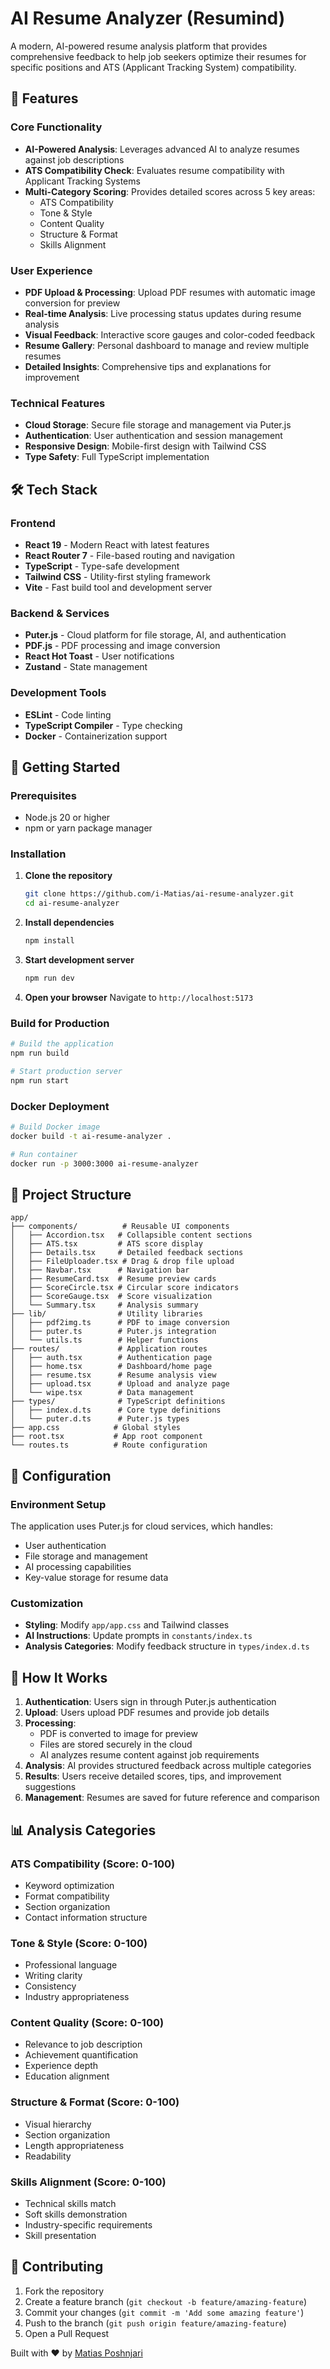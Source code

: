 # AI Resume Analyzer (Resumind)

A modern, AI-powered resume analysis platform that provides comprehensive feedback to help job seekers optimize their resumes for specific positions and ATS (Applicant Tracking System) compatibility.

## 🌟 Features

### Core Functionality
- **AI-Powered Analysis**: Leverages advanced AI to analyze resumes against job descriptions
- **ATS Compatibility Check**: Evaluates resume compatibility with Applicant Tracking Systems
- **Multi-Category Scoring**: Provides detailed scores across 5 key areas:
  - ATS Compatibility
  - Tone & Style
  - Content Quality
  - Structure & Format
  - Skills Alignment

### User Experience
- **PDF Upload & Processing**: Upload PDF resumes with automatic image conversion for preview
- **Real-time Analysis**: Live processing status updates during resume analysis
- **Visual Feedback**: Interactive score gauges and color-coded feedback
- **Resume Gallery**: Personal dashboard to manage and review multiple resumes
- **Detailed Insights**: Comprehensive tips and explanations for improvement

### Technical Features
- **Cloud Storage**: Secure file storage and management via Puter.js
- **Authentication**: User authentication and session management
- **Responsive Design**: Mobile-first design with Tailwind CSS
- **Type Safety**: Full TypeScript implementation

## 🛠️ Tech Stack

### Frontend
- **React 19** - Modern React with latest features
- **React Router 7** - File-based routing and navigation
- **TypeScript** - Type-safe development
- **Tailwind CSS** - Utility-first styling framework
- **Vite** - Fast build tool and development server

### Backend & Services
- **Puter.js** - Cloud platform for file storage, AI, and authentication
- **PDF.js** - PDF processing and image conversion
- **React Hot Toast** - User notifications
- **Zustand** - State management

### Development Tools
- **ESLint** - Code linting
- **TypeScript Compiler** - Type checking
- **Docker** - Containerization support

## 🚀 Getting Started

### Prerequisites
- Node.js 20 or higher
- npm or yarn package manager

### Installation

1. **Clone the repository**
   ```bash
   git clone https://github.com/i-Matias/ai-resume-analyzer.git
   cd ai-resume-analyzer
   ```

2. **Install dependencies**
   ```bash
   npm install
   ```

3. **Start development server**
   ```bash
   npm run dev
   ```

4. **Open your browser**
   Navigate to `http://localhost:5173`

### Build for Production

```bash
# Build the application
npm run build

# Start production server
npm run start
```

### Docker Deployment

```bash
# Build Docker image
docker build -t ai-resume-analyzer .

# Run container
docker run -p 3000:3000 ai-resume-analyzer
```

## 📁 Project Structure

```
app/
├── components/          # Reusable UI components
│   ├── Accordion.tsx   # Collapsible content sections
│   ├── ATS.tsx         # ATS score display
│   ├── Details.tsx     # Detailed feedback sections
│   ├── FileUploader.tsx # Drag & drop file upload
│   ├── Navbar.tsx      # Navigation bar
│   ├── ResumeCard.tsx  # Resume preview cards
│   ├── ScoreCircle.tsx # Circular score indicators
│   ├── ScoreGauge.tsx  # Score visualization
│   └── Summary.tsx     # Analysis summary
├── lib/                # Utility libraries
│   ├── pdf2img.ts      # PDF to image conversion
│   ├── puter.ts        # Puter.js integration
│   └── utils.ts        # Helper functions
├── routes/             # Application routes
│   ├── auth.tsx        # Authentication page
│   ├── home.tsx        # Dashboard/home page
│   ├── resume.tsx      # Resume analysis view
│   ├── upload.tsx      # Upload and analyze page
│   └── wipe.tsx        # Data management
├── types/              # TypeScript definitions
│   ├── index.d.ts      # Core type definitions
│   └── puter.d.ts      # Puter.js types
├── app.css            # Global styles
├── root.tsx           # App root component
└── routes.ts          # Route configuration
```

## 🔧 Configuration

### Environment Setup
The application uses Puter.js for cloud services, which handles:
- User authentication
- File storage and management
- AI processing capabilities
- Key-value storage for resume data

### Customization
- **Styling**: Modify `app/app.css` and Tailwind classes
- **AI Instructions**: Update prompts in `constants/index.ts`
- **Analysis Categories**: Modify feedback structure in `types/index.d.ts`

## 🎯 How It Works

1. **Authentication**: Users sign in through Puter.js authentication
2. **Upload**: Users upload PDF resumes and provide job details
3. **Processing**: 
   - PDF is converted to image for preview
   - Files are stored securely in the cloud
   - AI analyzes resume content against job requirements
4. **Analysis**: AI provides structured feedback across multiple categories
5. **Results**: Users receive detailed scores, tips, and improvement suggestions
6. **Management**: Resumes are saved for future reference and comparison

## 📊 Analysis Categories

### ATS Compatibility (Score: 0-100)
- Keyword optimization
- Format compatibility
- Section organization
- Contact information structure

### Tone & Style (Score: 0-100)
- Professional language
- Writing clarity
- Consistency
- Industry appropriateness

### Content Quality (Score: 0-100)
- Relevance to job description
- Achievement quantification
- Experience depth
- Education alignment

### Structure & Format (Score: 0-100)
- Visual hierarchy
- Section organization
- Length appropriateness
- Readability

### Skills Alignment (Score: 0-100)
- Technical skills match
- Soft skills demonstration
- Industry-specific requirements
- Skill presentation

## 🤝 Contributing

1. Fork the repository
2. Create a feature branch (`git checkout -b feature/amazing-feature`)
3. Commit your changes (`git commit -m 'Add some amazing feature'`)
4. Push to the branch (`git push origin feature/amazing-feature`)
5. Open a Pull Request

Built with ❤️ by [Matias Poshnjari](https://github.com/i-Matias)